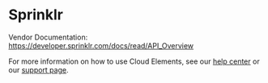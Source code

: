 # Sprinklr

Vendor Documentation: https://developer.sprinklr.com/docs/read/API_Overview

For more information on how to use Cloud Elements, see our [help center](https://docs.cloud-elements.com) 
or our [support page](https://support.cloud-elements.com/hc/en-us).
